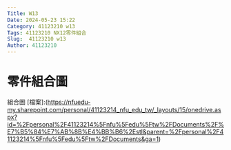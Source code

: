 ```yaml
---
Title: W13
Date: 2024-05-23 15:22
Category: 41123210 w13
Tags: 41123210 NX12零件組合
Slug:  41123210 w13
Author: 41123210
---
```

# 零件組合圖
組合圖
[檔案]:(https://nfuedu-my.sharepoint.com/personal/41123214_nfu_edu_tw/_layouts/15/onedrive.aspx?id=%2Fpersonal%2F41123214%5Fnfu%5Fedu%5Ftw%2FDocuments%2F%E7%B5%84%E7%AB%8B%E4%BB%B6%2Estl&parent=%2Fpersonal%2F41123214%5Fnfu%5Fedu%5Ftw%2FDocuments&ga=1)
